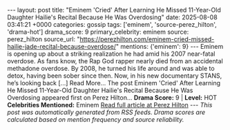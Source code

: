--- layout: post title: "Eminem 'Cried' After Learning He Missed 11-Year-Old Daughter Hailie's Recital Because He Was Overdosing" date: 2025-08-08 03:41:21 +0000 categories: gossip tags: ['eminem', 'source-perez_hilton', 'drama-hot'] drama_score: 9 primary_celebrity: eminem source: perez_hilton source_url: "https://perezhilton.com/eminem-cried-missed-hailie-jade-recital-because-overdose/" mentions: {'eminem': 9} --- Eminem is opening up about a striking realization he had amid his 2007 near-fatal overdose. As fans know, the Rap God rapper nearly died from an accidental methadone overdose. By 2008, he turned his life around and was able to detox, having been sober since then. Now, in his new documentary STANS, he’s looking back [...] Read More... The post Eminem 'Cried' After Learning He Missed 11-Year-Old Daughter Hailie's Recital Because He Was Overdosing appeared first on Perez Hilton... **Drama Score:** 9 | **Level:** HOT **Celebrities Mentioned:** Eminem [Read full article at Perez Hilton](https://perezhilton.com/eminem-cried-missed-hailie-jade-recital-because-overdose/) --- *This post was automatically generated from RSS feeds. Drama scores are calculated based on mention frequency and source reliability.*